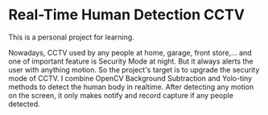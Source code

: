 # Real-Time Human Detection CCTV
This is a personal project for learning.

Nowadays, CCTV used by any people at home, garage, front store,... and one of important feature is Security Mode at night. 
But it always alerts the user with anything motion. 
So the project's target is to upgrade the security mode of CCTV. 
I combine OpenCV Background Subtraction and Yolo-tiny methods to detect the human body in realtime. 
After detecting any motion on the screen, it only makes notify and record capture if any people detected.
